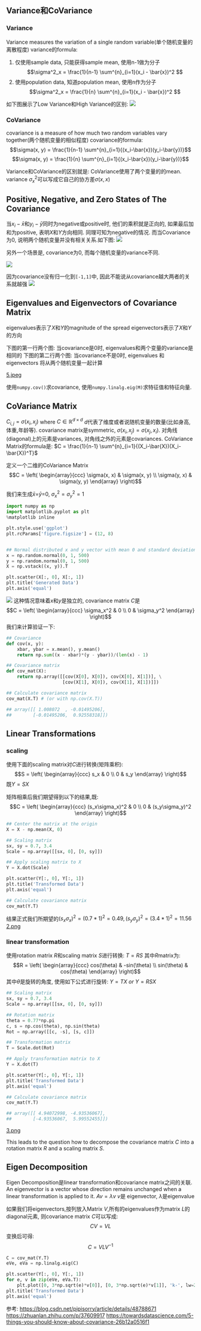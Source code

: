 ## Variance和CoVariance

### Variance
Variance measures the variation of a single random variable(单个随机变量的离散程度)
variance的formula:
1. 仅使用sample data, 只能获得sample mean, 使用n-1做为分子
$$\sigma^2_x = \frac{1}{n-1} \sum^{n}_{i=1}(x_i - \bar{x})^2 $$
2. 使用population data, 知道population mean, 使用n作为分子
$$\sigma^2_x = \frac{1}{n} \sum^{n}_{i=1}(x_i - \bar{x})^2 $$

如下图展示了Low Variance和High Variance的区别:
![](./covariance/1.jpeg)


### CoVariance
covariance is a measure of how much two random variables vary together(两个随机变量的相似程度)
covariance的formula:
$$\sigma(x, y) = \frac{1}{n-1} \sum^{n}_{i=1}{(x_i-\bar{x})(y_i-\bar{y})}$$
$$\sigma(x, y) = \frac{1}{n} \sum^{n}_{i=1}{(x_i-\bar{x})(y_i-\bar{y})}$$

Variance和CoVariance的区别就是: CoVariance使用了两个变量的的mean.
variance $\sigma_x^2$可以写成它自己的协方差$\sigma(x, x)$


## Positive, Negative, and Zero States of The Covariance
当$x_i-\bar{x}$和$y_i-\bar{y}$同时为negative或positive时, 他们的乘积就是正向的, 如果最后加和为positive, 表明$X$和$Y$方向相同. 同理可知为negative的情况.
而当Covariance为0, 说明两个随机变量并没有相关关系.如下图:
![](./covariance/2.jpeg)

另外一个场景是, covariance为0, 而每个随机变量的variance不同.

![](./covariance/3.jpeg)

因为covariance没有归一化到`[-1,1]`中, 因此不能说从covariance越大两者的关系就越强
![](./covariance/4.jpeg)



## Eigenvalues and Eigenvectors of Covariance Matrix
eigenvalues表示了$X$和$Y$的magnitude of the spread
eigenvectors表示了$X$和$Y$的方向


下图的第一行两个图: 当covariance是0时, eigenvalues和两个变量的variance是相同的
下图的第二行两个图: 当covariance不是0时, eigenvalues 和 eigenvectors 将从两个随机变量一起计算

[5.jpeg](5.jpeg)

使用`numpy.cov()`求covariance, 使用`numpy.linalg.eig(M)`求特征值和特征向量.





## CoVariance Matrix

$C_{i,j} = \sigma(x_i, x_j)$ where $C \in \mathbb{R}^{d \times d}$ $d$代表了维度或者说随机变量的数量(比如身高,体重,年龄等).
covariance matrix是symmetric, $\sigma(x_i, x_j) = \sigma(x_j, x_i)$.
对角线(diagonal)上的元素是variances, 对角线之外的元素是covariances.
CoVariance Matrix的formula是:
$C = \frac{1}{n-1} \sum^{n}_{i=1}{(X_i-\bar{X})(X_i-\bar{X})^T}$

定义一个二维的CoVariance Matrix
$$C = \left( \begin{array}{ccc}
\sigma(x, x) & \sigma(x, y) \\
\sigma(y, x) & \sigma(y, y) \end{array} \right)$$

我们来生成$\bar{x}$=$\bar{y}$=0, $\sigma^2_x = \sigma^2_y = 1$

```python
import numpy as np
import matplotlib.pyplot as plt
%matplotlib inline

plt.style.use('ggplot')
plt.rcParams['figure.figsize'] = (12, 8)


## Normal distributed x and y vector with mean 0 and standard deviation 1
x = np.random.normal(0, 1, 500)
y = np.random.normal(0, 1, 500)
X = np.vstack((x, y)).T

plt.scatter(X[:, 0], X[:, 1])
plt.title('Generated Data')
plt.axis('equal')
```
![](./covariance/1.png)
这种情况意味着$x$和$y$是独立的, covariance matrix $C$是
$$C = \left( \begin{array}{ccc}
\sigma_x^2 & 0 \\
0 & \sigma_y^2 \end{array} \right)$$
我们来计算验证一下:
```python
## Covariance
def cov(x, y):
    xbar, ybar = x.mean(), y.mean()
    return np.sum((x - xbar)*(y - ybar))/(len(x) - 1)

## Covariance matrix
def cov_mat(X):
    return np.array([[cov(X[0], X[0]), cov(X[0], X[1])], \
                     [cov(X[1], X[0]), cov(X[1], X[1])]])

## Calculate covariance matrix 
cov_mat(X.T) # (or with np.cov(X.T))

## array([[ 1.008072  , -0.01495206],
##        [-0.01495206,  0.92558318]])
```

## Linear Transformations

### scaling
使用下面的scaling matrix对$C$进行转换(矩阵乘积):
$$S = \left( \begin{array}{ccc}
s_x & 0 \\
0 & s_y \end{array} \right)$$
既$Y=SX$


矩阵相乘后我们期望得到以下的结果,既:
$$C = \left( \begin{array}{ccc}
(s_x\sigma_x)^2 & 0 \\
0 & (s_y\sigma_y)^2 \end{array} \right)$$



```python
## Center the matrix at the origin
X = X - np.mean(X, 0)

## Scaling matrix
sx, sy = 0.7, 3.4
Scale = np.array([[sx, 0], [0, sy]])

## Apply scaling matrix to X
Y = X.dot(Scale)

plt.scatter(Y[:, 0], Y[:, 1])
plt.title('Transformed Data')
plt.axis('equal')

## Calculate covariance matrix
cov_mat(Y.T)
```
结果正式我们所期望的$(s_x\sigma_x)^2=(0.7*1)^2=0.49,(s_y\sigma_y)^2=(3.4*1)^2=11.56$
[2.png](2.png)

### linear transformation
使用rotation matrix $R$和scaling matrix $S$进行转换:
$T=RS$
其中$R$matrix为:
$$R = \left( \begin{array}{ccc}
cos(\theta) & -sin(\theta) \\
sin(\theta) & cos(\theta) \end{array} \right)$$
其中$\theta$是旋转的角度, 使用如下公式进行旋转:
$Y=TX\ or\ Y=RSX$

```python
## Scaling matrix
sx, sy = 0.7, 3.4
Scale = np.array([[sx, 0], [0, sy]])

## Rotation matrix
theta = 0.77*np.pi
c, s = np.cos(theta), np.sin(theta)
Rot = np.array([[c, -s], [s, c]])

## Transformation matrix
T = Scale.dot(Rot)

## Apply transformation matrix to X
Y = X.dot(T)

plt.scatter(Y[:, 0], Y[:, 1])
plt.title('Transformed Data')
plt.axis('equal')

## Calculate covariance matrix
cov_mat(Y.T)

## array([[ 4.94072998, -4.93536067],
##        [-4.93536067,  5.99552455]])
```
[3.png](3.png)

This leads to the question how to decompose the covariance matrix $C$ into a rotation matrix $R$ and a scaling matrix $S$.



## Eigen Decomposition
Eigen Decomposition是linear transformation和covariance matrix之间的关联.
An eigenvector is a vector whose direction remains unchanged when a linear transformation is applied to it.
$Av=\lambda v$
$v$是 eigenvector, $\lambda$是eigenvalue

如果我们将eigenvectors,按列放入Matrix $V$,所有的eigenvalues作为matrix $L$的diagonal元素, 则covariance matrix $C$可以写成:
$$CV = VL$$
变换后可得:
$$C = VLV^{-1}$$


```python
C = cov_mat(Y.T)
eVe, eVa = np.linalg.eig(C)

plt.scatter(Y[:, 0], Y[:, 1])
for e, v in zip(eVe, eVa.T):
    plt.plot([0, 3*np.sqrt(e)*v[0]], [0, 3*np.sqrt(e)*v[1]], 'k-', lw=2)
plt.title('Transformed Data')
plt.axis('equal')
```



参考:
https://blog.csdn.net/pipisorry/article/details/48788671
https://zhuanlan.zhihu.com/p/37609917
https://towardsdatascience.com/5-things-you-should-know-about-covariance-26b12a0516f1
